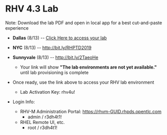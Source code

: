 # RHV 4.3 Lab

Note: Download the lab PDF and open in local app for a best cut-and-paste experience

 - **Dallas** (8/13) -- [Click Here to access your lab](https://www.opentlc.com/gg/gg.cgi?profile=generic_nasa_mwatkins)
 - **NYC** (8/13) --  http://bit.ly/RHPTD2019
 - **Sunnyvale** (8/13) -- http://bit.ly/2TaeoHe
    * Your link will show **"The lab environments are not yet available."** until lab provisioning is complete
    
 - Once ready, use the link above to access your RHV lab environment
    * Lab Activation Key: rhv4u!
    
 - Login Info:
    * RHV-M Administration Portal: https://rhvm-GUID.rhpds.opentlc.com
        * admin / r3dh4t1!
    * RHEL Remote UI, etc. 
        * root / r3dh4t1!

